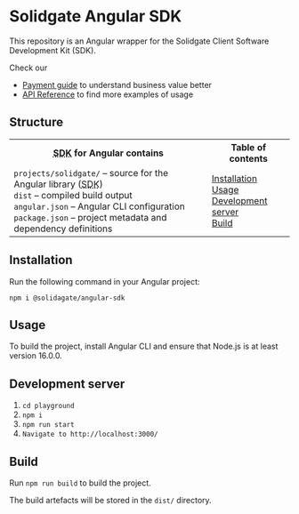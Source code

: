 # Solidgate Angular SDK

This repository is an Angular wrapper for the Solidgate Client Software Development Kit (SDK).

Check our
* <a href="https://docs.solidgate.com/" target="_blank">Payment guide</a> to understand business value better
* <a href="https://api-docs.solidgate.com/" target="_blank">API Reference</a> to find more examples of usage

## Structure

<table>
  <tr>
    <th><abbr title="Software Development Kit">SDK</abbr> for Angular contains</th>
    <th>Table of contents</th>
  </tr>
  <tr>
    <td>
      <code>projects/solidgate/</code> – source for the Angular library (<abbr title="Software Development Kit">SDK</abbr>)<br>
      <code>dist</code> – compiled build output<br>
      <code>angular.json</code> – Angular CLI configuration<br>
      <code>package.json</code> – project metadata and dependency definitions
    </td>
    <td>
      <a href="https://github.com/solidgate-tech/angular-sdk?tab=readme-ov-file#installation">Installation</a><br>
      <a href="https://github.com/solidgate-tech/angular-sdk?tab=readme-ov-file#usage">Usage</a><br>
      <a href="https://github.com/solidgate-tech/angular-sdk?tab=readme-ov-file#development-server">Development server</a><br>
      <a href="https://github.com/solidgate-tech/angular-sdk?tab=readme-ov-file#build">Build</a>
    </td>
  </tr>
</table>


## Installation

Run the following command in your Angular project:

```
npm i @solidagate/angular-sdk
```

## Usage

To build the project, install Angular CLI and ensure that Node.js is at least version 16.0.0.

## Development server

1. `cd playground`
2. `npm i`
3. `npm run start`
4. `Navigate to http://localhost:3000/`

## Build

Run ```npm run build``` to build the project.

The build artefacts will be stored in the `dist/` directory.
